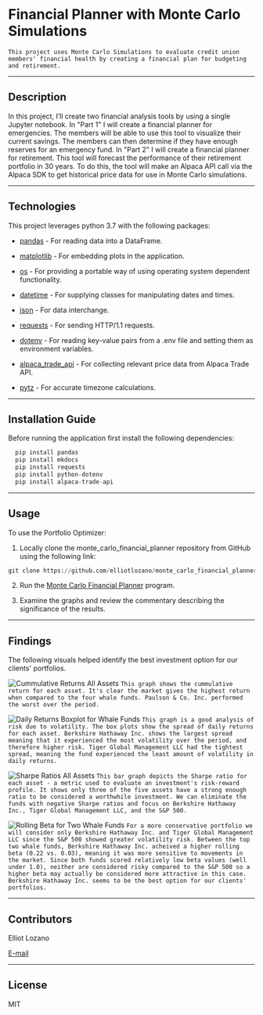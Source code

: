 # Financial Planner with Monte Carlo Simulations

`This project uses Monte Carlo Simulations to evaluate credit union members' financial health by creating a financial plan for budgeting and retirement.`

---

## Description

In this project, I’ll create two financial analysis tools by using a single Jupyter notebook. In "Part 1" I will create a financial planner for emergencies. The members will be able to use this tool to visualize their current savings. The members can then determine if they have enough reserves for an emergency fund. In "Part 2" I will create a financial planner for retirement. This tool will forecast the performance of their retirement portfolio in 30 years. To do this, the tool will make an Alpaca API call via the Alpaca SDK to get historical price data for use in Monte Carlo simulations.

---

## Technologies

This project leverages python 3.7 with the following packages:

* [pandas](https://github.com/pandas-dev/pandas) - For reading data into a DataFrame.

* [matplotlib](https://matplotlib.org/stable/users/index.html) - For embedding plots in the application.

* [os](https://docs.python.org/3/library/os.html) - For providing a portable way of using operating system dependent functionality.

* [datetime](https://docs.python.org/3/library/datetime.html) - For supplying classes for manipulating dates and times.

* [json](https://docs.python.org/3/library/json.html) - For data interchange.

* [requests](https://docs.python-requests.org/en/master/index.html) - For sending HTTP/1.1 requests.

* [dotenv](https://pypi.org/project/python-dotenv/) - For reading key-value pairs from a .env file and setting them as environment variables.

* [alpaca_trade_api](https://alpaca.markets/docs/api-documentation/) - For collecting relevant price data from Alpaca Trade API.

* [pytz](https://pypi.org/project/pytz/) - For accurate timezone calculations.

---

## Installation Guide

Before running the application first install the following dependencies:

```python
  pip install pandas
  pip install mkdocs
  pip install requests
  pip install python-dotenv
  pip install alpaca-trade-api
```

---

## Usage

To use the Portfolio Optimizer:

1. Locally clone the monte_carlo_financial_planner repository from GitHub using the following link:

```python
git clone https://github.com/elliotlozano/monte_carlo_financial_planner.git
```

2. Run the [Monte Carlo Financial Planner](financial_planning_tools.ipynb) program.

3. Examine the graphs and review the commentary describing the significance of the results.

---

## Findings

The following visuals helped identify the best investment option for our clients' portfolios.

![Cummulative Returns All Assets](cummulative_returns.png)
`This graph shows the cummulative return for each asset. It's clear the market gives the highest return when compared to the four whale funds. Paulson & Co. Inc. performed the worst over the period.`

![Daily Returns Boxplot for Whale Funds](whale_daily_returns_boxplot.png)
`This graph is a good analysis of risk due to volatility. The box plots show the spread of daily returns for each asset. Berkshire Hathaway Inc. shows the largest spread meaning that it experienced the most volatility over the period, and therefore higher risk. Tiger Global Management LLC had the tightest spread, meaning the fund experienced the least amount of volatility in daily returns.`

![Sharpe Ratios All Assets](Sharpe_ratios.png)
`This bar graph depicts the Sharpe ratio for each asset - a metric used to evaluate an investment's risk-reward profile. It shows only three of the five assets have a strong enough ratio to be considered a worthwhile investment. We can eliminate the funds with negative Sharpe ratios and focus on Berkshire Hathaway Inc., Tiger Global Management LLC, and the S&P 500.`

![Rolling Beta for Two Whale Funds](rolling_beta_overlay.png)
`For a more conservative portfolio we will consider only Berkshire Hathaway Inc. and Tiger Global Management LLC since the S&P 500 showed greater volatility risk. Between the top two whale funds, Berkshire Hathaway Inc. acheived a higher rolling beta (0.22 vs. 0.03), meaning it was more sensitive to movements in the market. Since both funds scored relatively low beta values (well under 1.0), neither are considered risky compared to the S&P 500 so a higher beta may actually be considered more attractive in this case. Berkshire Hathaway Inc. seems to be the best option for our clients' portfolios.`

---

## Contributors

Elliot Lozano

[E-mail](elliotlozano95@gmail.com)

---

## License

MIT